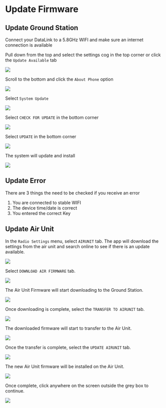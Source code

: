 # Update Firmware

## Update Ground Station

Connect your DataLink to a 5.8GHz WIFI and make sure an internet connection is available

Pull down from the top and select the settings cog in the top corner or click the `Update Available` tab

![](<../../../../.gitbook/assets/Screen Shot 2021-03-02 at 9.05.11 AM.png>)

Scroll to the bottom and click the `About Phone` option

![](<../../../../.gitbook/assets/Screen Shot 2021-02-14 at 1.09.10 PM (1).png>)

Select `System Update`&#x20;

![](<../../../../.gitbook/assets/Screen Shot 2021-02-26 at 4.08.56 PM.png>)

Select `CHECK FOR UPDATE` in the bottom corner&#x20;

![](<../../../../.gitbook/assets/Screen Shot 2021-03-02 at 9.05.51 AM.png>)

Select `UPDATE` in the bottom corner

![](<../../../../.gitbook/assets/Screen Shot 2021-03-02 at 9.06.29 AM.png>)

The system will update and install

![](../../../../.gitbook/assets/120.png)

## Update Error

There are 3 things the need to be checked if you receive an error

1. You are connected to stable WIFI
2. The device time/date is correct
3. You entered the correct Key

## Update Air Unit

In the `Radio Settings` menu, select `AIRUNIT` tab. The app will download the settings from the air unit and search online to see if there is an update available.&#x20;

![](<../../../../.gitbook/assets/Screen Shot 2021-09-03 at 4.29.39 PM.png>)

Select `DOWNLOAD AIR FIRMWARE` tab.

![](<../../../../.gitbook/assets/Screen Shot 2021-09-03 at 4.28.44 PM.png>)

The Air Unit Firmware will start downloading to the Ground Station.

![](../../../../.gitbook/assets/133.png)

Once downloading is complete, select the `TRANSFER TO AIRUNIT` tab.

![](<../../../../.gitbook/assets/Screen Shot 2021-09-03 at 4.34.09 PM.png>)

The downloaded firmware will start to transfer to the Air Unit.

![](../../../../.gitbook/assets/134.png)

Once the transfer is complete, select the `UPDATE AIRUNIT` tab.

![](<../../../../.gitbook/assets/Screen Shot 2021-09-03 at 4.34.32 PM.png>)

The new Air Unit firmware will be installed on the Air Unit.

![](../../../../.gitbook/assets/135.png)

Once complete, click anywhere on the screen outside the grey box to continue.

![](../../../../.gitbook/assets/136.png)
